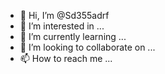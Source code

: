 
- 👋 Hi, I’m @Sd355adrf
- 👀 I’m interested in ...
- 🌱 I’m currently learning ...
- 💞️ I’m looking to collaborate on ...
- 📫 How to reach me ...

<!---
Sd355adrf/Sd355adrf is a ✨ special ✨ repository because its `README.md` (this file) appears on your GitHub profile.
You can click the Preview link to take a look at your changes.
--->
